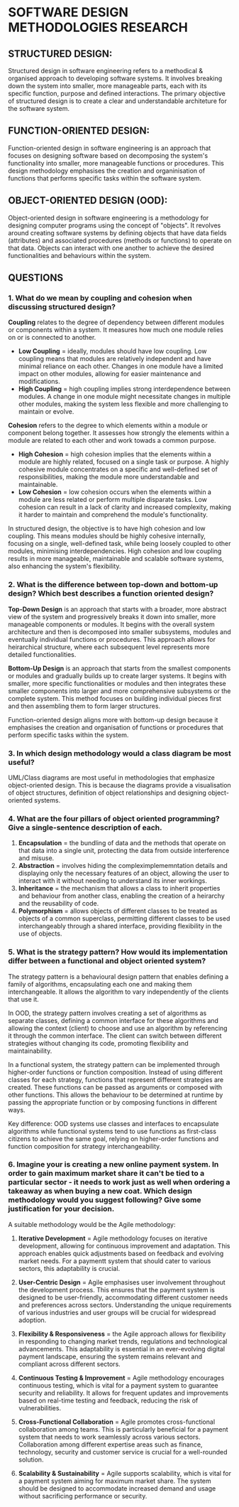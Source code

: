 # SOFTWARE DESIGN METHODOLOGIES RESEARCH

## STRUCTURED DESIGN:
  Structured design in software engineering refers to a methodical & organised approach to developing software systems. It involves breaking down the system into smaller, more manageable parts, each with its specific function, purpose and defined interactions. The primary objective of structured design is to create a clear and understandable architeture for the software system.

## FUNCTION-ORIENTED DESIGN:
  Function-oriented design in software engineering is an approach that focuses on designing software based on decomposing the system's functionality into smaller, more manageable functions or procedures. This design methodology emphasises the creation and organinisation of functions that performs specific tasks within the software system.

## OBJECT-ORIENTED DESIGN (OOD):
  Object-oriented design in software engineering is a methodology for designing computer programs using the concept of "objects". It revolves around creating software systems by defining objects that have data fields (attributes) and associated procedures (methods or functions) to operate on that data. Objects can interact with one another to achieve the desired functionalities and behaviours within the system.

## QUESTIONS

### 1. What do we mean by coupling and cohesion when discussing structured design?
  **Coupling** relates to the degree of dependency between different modules or components within a system. It measures how much one module relies on or is connected to another.
  - **Low Coupling** = ideally, modules should have low coupling. Low coupling means that modules are relatively independent and have minimal reliance on each other. Changes in one module have a limited impact on other modules, allowing for easier maintenance and modifications.
  - **High Coupling** = high coupling implies strong interdependence between modules. A change in one module might necessitate changes in multiple other modules, making the system less flexible and more challenging to maintain or evolve.
  
  **Cohesion** refers to the degree to which elements within a module or component belong together. It assesses how strongly the elements within a module are related to each other and work towads a common purpose.
  - **High Cohesion** = high cohesion implies that the elements within a module are highly related, focused on a single task or purpose. A highly cohesive module concentrates on a specific and well-defined set of responsibilities, making the module more understandable and maintainable.
  - **Low Cohesion** = low cohesion occurs when the elements within a module are less related or perform multiple disparate tasks. Low cohesion can result in a lack of clarity and increased complexity, making it harder to maintain and comprehend the module's functionality.

  In structured design, the objective is to have high cohesion and low coupling. This means modules should be highly cohesive internally, focusing on a single, well-defined task, while being loosely coupled to other modules, minimising interdependencies. High cohesion and low coupling results in more manageable, maintainable and scalable software systems, also enhancing the system's flexibility.

### 2. What is the difference between top-down and bottom-up design? Which best describes a function oriented design?
  **Top-Down Design** is an approach that starts with a broader, more abstract view of the system and progressively breaks it down into smaller, more manageable components or modules. It begins with the overall system architecture and then is decomposed into smaller subsystems, modules and eventually individual functions or procedures. This approach allows for heirarchical structure, where each subsequent level represents more detailed functionalities.

  **Bottom-Up Design** is an approach that starts from the smallest components or modules and gradually builds up to create larger systems. It begins with smaller, more specific functionalities or modules and then integrates these smaller components into larger and more comprehensive subsystems or the complete system. This method focuses on building individual pieces first and then assembling them to form larger structures.

  Function-oriented design aligns more with bottom-up design because it emphasises the creation and organisation of functions or procedures that perform specific tasks within the system.

### 3. In which design methodology would a class diagram be most useful?
  UML/Class diagrams are most useful in methodologies that emphasize object-oriented design. This is because the diagrams provide a visualisation of object structures, definition of object relationships and designing object-oriented systems. 
   
### 4. What are the four pillars of object oriented programming? Give a single-sentence description of each.
  1. **Encapsulation** =  the bundling of data and the methods that operate on that data into a single unit, protecting the data from outside interference and misuse.
  2. **Abstraction** = involves hiding the compleximplememntation details and displaying only the necessary features of an object, allowing the user to interact with it without needing to understand its inner workings.
  3. **Inheritance** = the mechanism that allows a class to inherit properties and behaviour from another class, enabling the creation of a heirarchy and the reusability of code.
  4. **Polymorphism** = allows objects of different classes to be treated as objects of a common superclass, permitting different classes to be used interchangeably through a shared interface, providing flexibility in the use of objects.
   
### 5. What is the strategy pattern? How would its implementation differ between a functional and object oriented system?
  The strategy pattern is a behavioural design pattern that enables defining a family of algorithms, encapsulating each one and making them interchangeable. It allows the algorithm to vary independently of the clients that use it.

  In OOD, the strategy pattern involves creating a set of algorithms as separate classes, defining a common interface for these algorithms and allowing the context (client) to choose and use an algorithm by referencing it through the common interface. The client can switch between different strategies without changing its code, promoting flexibility and maintainability.

  In a functional system, the strategy pattern can be implemented through higher-order functions or function composition. Instead of using different classes for each strategy, functions that represent different strategies are created. These functions can be passed as arguments or composed with other functions. This allows the behaviour to be determined at runtime by passing the appropriate function or by composing functions in different ways.

  Key difference: OOD systems use classes and interfaces to encapsulate algorithms while functional systems tend to use functions as first-class citizens to achieve the same goal, relying on higher-order functions and function composition for strategy interchangeability.
   
### 6. Imagine your is creating a new online payment system. In order to gain maximum market share it can't be tied to a particular sector - it needs to work just as well when ordering a takeaway as when buying a new coat. Which design methodology would you suggest following? Give some justification for your decision.
  A suitable methodology would be the Agile methodology:
   1. **Iterative Development** = Agile methodology focuses on iterative development, allowing for continuous improvement and adaptation. This approach enables quick adjustments based on feedback and evolving market needs. For a paymentt system that should cater to various sectors, this adaptability is crucial.
   
   2. **User-Centric Design** = Agile emphasises user involvement throughout the development process. This ensures that the payment system is designed to be user-friendly, accommodating different customer needs and preferences across sectors. Understanding the unique requirements of various industries and user groups will be crucial for widespread adoption.
   
   3. **Flexibility & Responsiveness** = the Agile approach allows for flexibility in responding to changing market trends, regulations and technological advancements. This adaptability is essential in an ever-evolving digital payment landscape, ensuring the system remains relevant and compliant across different sectors.
   
   4. **Continuous Testing & Improvement** = Agile methodology encourages continuous testing, which is vital for a payment system to guarantee security and reliability. It allows for frequent updates and improvements based on real-time testing and feedback, reducing the risk of vulnerabilities.
   
   5. **Cross-Functional Collaboration** = Agile promotes cross-functional collaboration among teams. This is particularly beneficial for a payment system that needs to work seamlessly across various sectors. Collaboration among different expertise areas such as finance, technology, security and customer service is crucial for a well-rounded solution.
   
   6. **Scalability & Sustainability** = Agile supports scalability, which is vital for a payment system aiming for maximum market share. The system should be designed to accommodate increased demand and usage without sacrificing performance or security.
   